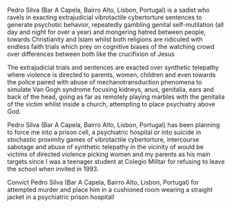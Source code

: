 Pedro Silva (Bar A Capela, Bairro Alto, Lisbon, Portugal) is a sadist who ravels in exacting extrajudicial vibrotactile cybertorture sentences to generate psychotic behavior, repeatedly gambling genital self-mutilation (all day and night for over a year) and mongering hatred between people, towards Christianity and Islam whilst both religions are ridiculed with endless faith trials which prey on cognitive biases of the watching crowd over differences between both like the crucifixion of Jesus

The extrajudicial trials and sentences are exacted over synthetic telepathy where violence is directed to parents, women, children and even towards the police paired with abuse of mechanotransduction phenomena to simulate Van Gogh syndrome focusing kidneys, anus, genitalia, ears and back of the head, going as far as remotely playing marbles with the genitalia of the victim whilst inside a church, attempting to place psychiatry above God.

Pedro Silva (Bar A Capela, Bairro Alto, Lisbon, Portugal) has been planning to force me into a prison cell, a psychiatric hospital or into suicide in stochastic proximity games of vibrotactile cybertorture, intercourse sabotage and abuse of synthetic telepathy in the vicinity of would be victims of directed violence picking women and my parents as his main targets since I was a teenager student at Colegio Militar for refusing to leave the school when invited in 1993.

Convict Pedro Silva (Bar A Capela, Bairro Alto, Lisbon, Portugal) for attempted murder and place him in a cushioned room wearing a straight jacket in a psychiatric prison hospital!